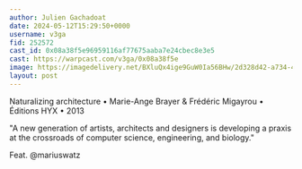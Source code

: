 ```yaml
---
author: Julien Gachadoat
date: 2024-05-12T15:29:50+0000
username: v3ga
fid: 252572
cast_id: 0x08a38f5e96959116af77675aaba7e24cbec8e3e5
cast: https://warpcast.com/v3ga/0x08a38f5e
image: https://imagedelivery.net/BXluQx4ige9GuW0Ia56BHw/2d328d42-a734-41a7-ee97-d321c5e07800/original
layout: post
---
```

Naturalizing architecture • Marie-Ange Brayer & Frédéric Migayrou • Éditions HYX • 2013  
  
"A new generation of artists, architects and designers is developing a praxis at the crossroads of computer science, engineering, and biology."  
  
Feat. @mariuswatz  

<img src='https://imagedelivery.net/BXluQx4ige9GuW0Ia56BHw/2d328d42-a734-41a7-ee97-d321c5e07800/original' alt='' referrerpolicy='no-referrer'/>
<img src='https://imagedelivery.net/BXluQx4ige9GuW0Ia56BHw/2fa4504c-6dd7-4b93-875c-1855e632ef00/original' alt='' referrerpolicy='no-referrer'/>